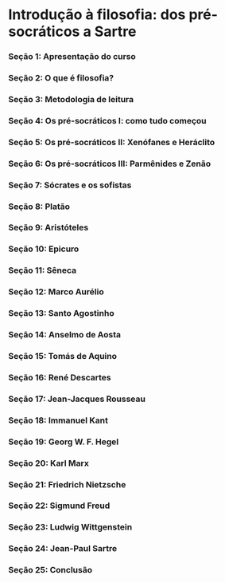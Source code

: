 # Introdução à filosofia: dos pré-socráticos a Sartre

### Seção 1: Apresentação do curso

### Seção 2: O que é filosofia?

### Seção 3: Metodologia de leitura

### Seção 4: Os pré-socráticos I: como tudo começou

### Seção 5: Os pré-socráticos II: Xenófanes e Heráclito

### Seção 6: Os pré-socráticos III: Parmênides e Zenão

### Seção 7: Sócrates e os sofistas

### Seção 8: Platão

### Seção 9: Aristóteles

### Seção 10: Epicuro

### Seção 11: Sêneca

### Seção 12: Marco Aurélio

### Seção 13: Santo Agostinho

### Seção 14: Anselmo de Aosta

### Seção 15: Tomás de Aquino

### Seção 16: René Descartes

### Seção 17: Jean-Jacques Rousseau

### Seção 18: Immanuel Kant

### Seção 19: Georg W. F. Hegel

### Seção 20: Karl Marx

### Seção 21: Friedrich Nietzsche

### Seção 22: Sigmund Freud

### Seção 23: Ludwig Wittgenstein

### Seção 24: Jean-Paul Sartre

### Seção 25: Conclusão




